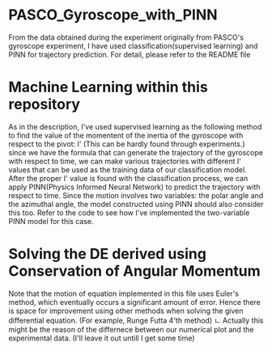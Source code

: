# PASCO_Gyroscope_with_PINN
From the data obtained during the experiment originally from PASCO's gyroscope experiment, I have used classification(supervised learning) and PINN for trajectory prediction. For detail, please refer to the README file

# Machine Learning within this repository
As in the description, I've used supervised learning as the following method to find the value of the momentent of the inertia of the gyroscope with respect to the pivot: I' (This can be hardly found through experiments.) since we have the formula that can generate the trajectory of the gyroscope with respect to time, we can make various trajectories with different I' values that can be used as the training data of our classification model. 
After the proper I' value is found with the classification process, we can apply PINN(Physics Informed Neural Network) to predict the trajectory with respect to time. Since the motion involves two variables: the polar angle and the azimuthal angle, the model constructed using PINN should also consider this too. Refer to the code to see how I've implemented the two-variable PINN model for this case.

# Solving the DE derived using Conservation of Angular Momentum
Note that the motion of equation implemented in this file uses Euler's method, which eventually occurs a significant amount of error.
Hence there is space for improvement using other methods when solving the given differential equation. (For example, Runge Futta 4'th method)
ㄴ Actually this might be the reason of the differnece between our numerical plot and the experimental data. (I'll leave it out untill I get some time)  
